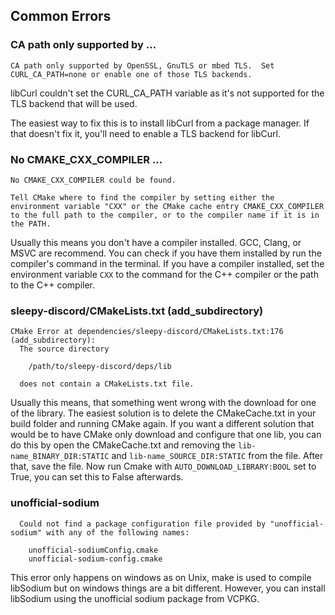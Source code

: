 ## Common Errors

### CA path only supported by ...

```console
CA path only supported by OpenSSL, GnuTLS or mbed TLS.  Set CURL_CA_PATH=none or enable one of those TLS backends.
```

libCurl couldn't set the CURL_CA_PATH variable as it's not supported for the TLS backend that will be used.

The easiest way to fix this is to install libCurl from a package manager. If that doesn't fix it, you'll need to enable a TLS backend for libCurl.

### No CMAKE_CXX_COMPILER ...

```console
No CMAKE_CXX_COMPILER could be found.

Tell CMake where to find the compiler by setting either the environment variable "CXX" or the CMake cache entry CMAKE_CXX_COMPILER to the full path to the compiler, or to the compiler name if it is in the PATH.
```

Usually this means you don't have a compiler installed. GCC, Clang, or MSVC are recommend. You can check if you have them installed by run the compiler's command in the terminal. If you have a compiler installed, set the environment variable ``CXX`` to the command for the C++ compiler or the path to the C++ compiler.

### sleepy-discord/CMakeLists.txt (add_subdirectory)

```console
CMake Error at dependencies/sleepy-discord/CMakeLists.txt:176 (add_subdirectory):
  The source directory

    /path/to/sleepy-discord/deps/lib

  does not contain a CMakeLists.txt file.
```

Usually this means, that something went wrong with the download for one of the library. The easiest solution is to delete the CMakeCache.txt in your build folder and running CMake again. If you want a different solution that would be to have CMake only download and configure that one lib, you can do this by open the CMakeCache.txt and removing the ``lib-name_BINARY_DIR:STATIC`` and ``lib-name_SOURCE_DIR:STATIC`` from the file. After that, save the file. Now run Cmake with ``AUTO_DOWNLOAD_LIBRARY:BOOL`` set to True, you can set this to False afterwards.

### unofficial-sodium

```console
  Could not find a package configuration file provided by "unofficial-sodium" with any of the following names:

    unofficial-sodiumConfig.cmake
    unofficial-sodium-config.cmake
```

This error only happens on windows as on Unix, make is used to compile libSodium but on windows things are a bit different. However, you can install libSodium using the unofficial sodium package from VCPKG.
